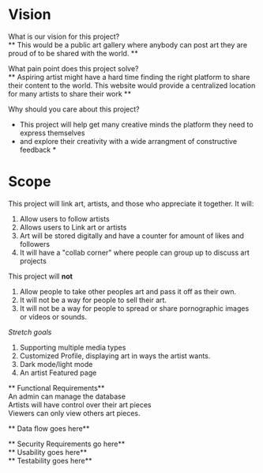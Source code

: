 # Vision  
What is our vision for this project?  
** This would be a public art gallery where anybody can post art they are proud of to be shared with the world. **

What pain point does this project solve?  
** Aspiring artist might have a hard time finding the right platform to share their content to the world. 
This website would provide a centralized location for many artists to share their work **

Why should you care about this project?  
* This project will help get many creative minds the platform they need to express themselves 
* and explore their creativity with a wide arrangment of constructive feedback *


# Scope

This project will link art, artists, and those who appreciate it together. It will:
1. Allow users to follow artists 
2. Allows users to Link art or artists
3. Art will be stored digitally and have a counter for amount of likes and followers
4. It will have a "collab corner" where people can group up to discuss art projects

This project will **not**  
1. Allow people to take other peoples art and pass it off as their own.   
2. It will not be a way for people to sell their art.
3. It will not be a way for people to spread or share pornographic images or videos or sounds. 



*Stretch goals*  
1. Supporting multiple media types
2. Customized Profile, displaying art in ways the artist wants. 
3. Dark mode/light mode
4. An artist Featured page
 
** Functional Requirements**   
An admin can manage the database   
Artists will have control over their art pieces   
Viewers can only view others art pieces.    


** Data flow goes here**  


** Security Requirements go here**  
** Usability goes here**  
** Testability goes here**   
